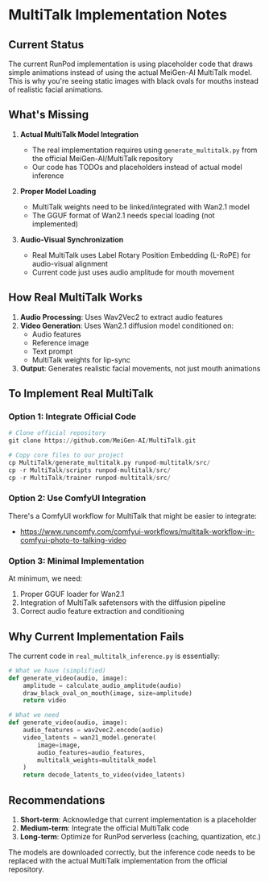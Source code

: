 # MultiTalk Implementation Notes

## Current Status

The current RunPod implementation is using placeholder code that draws simple animations instead of using the actual MeiGen-AI MultiTalk model. This is why you're seeing static images with black ovals for mouths instead of realistic facial animations.

## What's Missing

1. **Actual MultiTalk Model Integration**
   - The real implementation requires using `generate_multitalk.py` from the official MeiGen-AI/MultiTalk repository
   - Our code has TODOs and placeholders instead of actual model inference

2. **Proper Model Loading**
   - MultiTalk weights need to be linked/integrated with Wan2.1 model
   - The GGUF format of Wan2.1 needs special loading (not implemented)

3. **Audio-Visual Synchronization**
   - Real MultiTalk uses Label Rotary Position Embedding (L-RoPE) for audio-visual alignment
   - Current code just uses audio amplitude for mouth movement

## How Real MultiTalk Works

1. **Audio Processing**: Uses Wav2Vec2 to extract audio features
2. **Video Generation**: Uses Wan2.1 diffusion model conditioned on:
   - Audio features
   - Reference image
   - Text prompt
   - MultiTalk weights for lip-sync
3. **Output**: Generates realistic facial movements, not just mouth animations

## To Implement Real MultiTalk

### Option 1: Integrate Official Code
```python
# Clone official repository
git clone https://github.com/MeiGen-AI/MultiTalk.git

# Copy core files to our project
cp MultiTalk/generate_multitalk.py runpod-multitalk/src/
cp -r MultiTalk/scripts runpod-multitalk/src/
cp -r MultiTalk/trainer runpod-multitalk/src/
```

### Option 2: Use ComfyUI Integration
There's a ComfyUI workflow for MultiTalk that might be easier to integrate:
- https://www.runcomfy.com/comfyui-workflows/multitalk-workflow-in-comfyui-photo-to-talking-video

### Option 3: Minimal Implementation
At minimum, we need:
1. Proper GGUF loader for Wan2.1
2. Integration of MultiTalk safetensors with the diffusion pipeline
3. Correct audio feature extraction and conditioning

## Why Current Implementation Fails

The current code in `real_multitalk_inference.py` is essentially:
```python
# What we have (simplified)
def generate_video(audio, image):
    amplitude = calculate_audio_amplitude(audio)
    draw_black_oval_on_mouth(image, size=amplitude)
    return video

# What we need
def generate_video(audio, image):
    audio_features = wav2vec2.encode(audio)
    video_latents = wan21_model.generate(
        image=image,
        audio_features=audio_features,
        multitalk_weights=multitalk_model
    )
    return decode_latents_to_video(video_latents)
```

## Recommendations

1. **Short-term**: Acknowledge that current implementation is a placeholder
2. **Medium-term**: Integrate the official MultiTalk code
3. **Long-term**: Optimize for RunPod serverless (caching, quantization, etc.)

The models are downloaded correctly, but the inference code needs to be replaced with the actual MultiTalk implementation from the official repository.